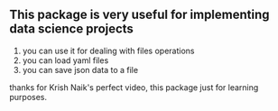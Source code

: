 ## This package is very useful for implementing data science projects

1. you can use it for dealing with files operations
2. you can load yaml files
3. you can save json data to a file

thanks for Krish Naik's perfect video, this package just for learning purposes.